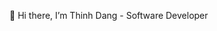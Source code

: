 👋 Hi there, I’m Thinh Dang - Software Developer

<!---
thinhNdang536/thinhNdang536 is a ✨ special ✨ repository because its `README.md` (this file) appears on your GitHub profile.
You can click the Preview link to take a look at your changes.
--->
